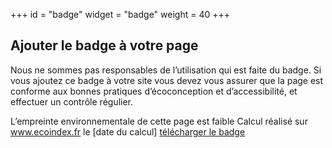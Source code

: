 +++
id = "badge"
widget = "badge"
weight = 40
+++

## Ajouter le badge à votre page

[//]: # "TODO: cette page ne s’affiche que si le résultat est supérieur ou égal à B"

Nous ne sommes pas responsables de l’utilisation qui est faite du badge. Si vous ajoutez ce badge à votre site vous
devez vous assurer que la page est conforme aux bonnes pratiques d’éco&shy;conception et d’accessibilité, et effectuer
un contrôle régulier.

[//]: # "texte du badge"

L’empreinte environnementale de cette page est faible Calcul réalisé sur www.ecoindex.fr le [date du calcul]
[télécharger le badge](download)
